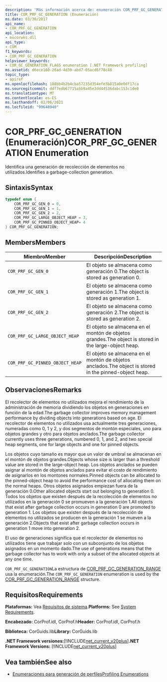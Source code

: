 ```yaml
---
description: 'Más información acerca de: enumeración COR_PRF_GC_GENERATION'
title: COR_PRF_GC_GENERATION (Enumeración)
ms.date: 03/30/2017
api_name:
- COR_PRF_GC_GENERATION
api_location:
- mscorwks.dll
api_type:
- COM
f1_keywords:
- COR_PRF_GC_GENERATION
helpviewer_keywords:
- COR_GC_GENERATION_FLAGS enumeration [.NET Framework profiling]
ms.assetid: d6ece160-26ad-4d39-abd7-05acd6f78c48
topic_type:
- apiref
ms.openlocfilehash: 108bb4b2b4cba57235d354efe3b815a0e0df17ca
ms.sourcegitcommit: ddf7edb67715a5b9a45e3dd44536dabc153c1de0
ms.translationtype: MT
ms.contentlocale: es-ES
ms.lasthandoff: 02/06/2021
ms.locfileid: "99648940"
---
```

# <a name="cor_prf_gc_generation-enumeration"></a><span data-ttu-id="81bbc-103">COR_PRF_GC_GENERATION (Enumeración)</span><span class="sxs-lookup"><span data-stu-id="81bbc-103">COR_PRF_GC_GENERATION Enumeration</span></span>

<span data-ttu-id="81bbc-104">Identifica una generación de recolección de elementos no utilizados.</span><span class="sxs-lookup"><span data-stu-id="81bbc-104">Identifies a garbage-collection generation.</span></span>  
  
## <a name="syntax"></a><span data-ttu-id="81bbc-105">Sintaxis</span><span class="sxs-lookup"><span data-stu-id="81bbc-105">Syntax</span></span>  
  
```cpp  
typedef enum {  
    COR_PRF_GC_GEN_0 = 0,  
    COR_PRF_GC_GEN_1 = 1,  
    COR_PRF_GC_GEN_2 = 2,  
    COR_PRF_GC_LARGE_OBJECT_HEAP = 3,
    COR_PRF_GC_PINNED_OBJECT_HEAP= 4
} COR_PRF_GC_GENERATION;  
```  
  
## <a name="members"></a><span data-ttu-id="81bbc-106">Members</span><span class="sxs-lookup"><span data-stu-id="81bbc-106">Members</span></span>  
  
|<span data-ttu-id="81bbc-107">Miembro</span><span class="sxs-lookup"><span data-stu-id="81bbc-107">Member</span></span>|<span data-ttu-id="81bbc-108">Descripción</span><span class="sxs-lookup"><span data-stu-id="81bbc-108">Description</span></span>|  
|------------|-----------------|  
|`COR_PRF_GC_GEN_0`|<span data-ttu-id="81bbc-109">El objeto se almacena como generación 0.</span><span class="sxs-lookup"><span data-stu-id="81bbc-109">The object is stored as generation 0.</span></span>|  
|`COR_PRF_GC_GEN_1`|<span data-ttu-id="81bbc-110">El objeto se almacena como generación 1.</span><span class="sxs-lookup"><span data-stu-id="81bbc-110">The object is stored as generation 1.</span></span>|  
|`COR_PRF_GC_GEN_2`|<span data-ttu-id="81bbc-111">El objeto se almacena como generación 2.</span><span class="sxs-lookup"><span data-stu-id="81bbc-111">The object is stored as generation 2.</span></span>|  
|`COR_PRF_GC_LARGE_OBJECT_HEAP`|<span data-ttu-id="81bbc-112">El objeto se almacena en el montón de objetos grandes.</span><span class="sxs-lookup"><span data-stu-id="81bbc-112">The object is stored in the large-object heap.</span></span>|  
|`COR_PRF_GC_PINNED_OBJECT_HEAP`|<span data-ttu-id="81bbc-113">El objeto se almacena en el montón de objetos anclados.</span><span class="sxs-lookup"><span data-stu-id="81bbc-113">The object is stored in the pinned-object heap.</span></span>|  
  
## <a name="remarks"></a><span data-ttu-id="81bbc-114">Observaciones</span><span class="sxs-lookup"><span data-stu-id="81bbc-114">Remarks</span></span>  

 <span data-ttu-id="81bbc-115">El recolector de elementos no utilizados mejora el rendimiento de la administración de memoria dividiendo los objetos en generaciones en función de la edad.</span><span class="sxs-lookup"><span data-stu-id="81bbc-115">The garbage collector improves memory management performance by dividing objects into generations based on age.</span></span> <span data-ttu-id="81bbc-116">El recolector de elementos no utilizados usa actualmente tres generaciones, numeradas como 0, 1 y 2, y dos segmentos de montón especiales, uno para objetos grandes y otro para objetos anclados.</span><span class="sxs-lookup"><span data-stu-id="81bbc-116">The garbage collector currently uses three generations, numbered 0, 1, and 2, and two special heap segments, one for large objects and one for pinned objects.</span></span>
  
 <span data-ttu-id="81bbc-117">Los objetos cuyo tamaño es mayor que un valor de umbral se almacenan en el montón de objetos grandes.</span><span class="sxs-lookup"><span data-stu-id="81bbc-117">Objects whose size is larger than a threshold value are stored in the large-object heap.</span></span> <span data-ttu-id="81bbc-118">Los objetos anclados se pueden asignar al montón de objetos anclados para evitar el costo de rendimiento de asignarlos en los montones normales.</span><span class="sxs-lookup"><span data-stu-id="81bbc-118">Pinned objects can be allocated to the pinned-object heap to avoid the performance cost of allocating them on the normal heaps.</span></span> <span data-ttu-id="81bbc-119">Otros objetos asignados empiezan fuera de la generación 0.</span><span class="sxs-lookup"><span data-stu-id="81bbc-119">Other allocated objects start out belonging to generation 0.</span></span> <span data-ttu-id="81bbc-120">Todos los objetos que existen después de la recolección de elementos no utilizados en la generación 0 se promueven a la generación 1.</span><span class="sxs-lookup"><span data-stu-id="81bbc-120">All objects that exist after garbage collection occurs in generation 0 are promoted to generation 1.</span></span> <span data-ttu-id="81bbc-121">Los objetos que existen después de la recolección de elementos no utilizados se producen en la generación 1 se mueven a la generación 2.</span><span class="sxs-lookup"><span data-stu-id="81bbc-121">Objects that exist after garbage collection occurs in generation 1 move into generation 2.</span></span>  
  
 <span data-ttu-id="81bbc-122">El uso de generaciones significa que el recolector de elementos no utilizados tiene que trabajar solo con un subconjunto de los objetos asignados en un momento dado.</span><span class="sxs-lookup"><span data-stu-id="81bbc-122">The use of generations means that the garbage collector has to work with only a subset of the allocated objects at any one time.</span></span>  
  
 <span data-ttu-id="81bbc-123">`COR_PRF_GC_GENERATION`La estructura de [COR_PRF_GC_GENERATION_RANGE](cor-prf-gc-generation-range-structure.md) usa la enumeración.</span><span class="sxs-lookup"><span data-stu-id="81bbc-123">The `COR_PRF_GC_GENERATION` enumeration is used by the [COR_PRF_GC_GENERATION_RANGE](cor-prf-gc-generation-range-structure.md) structure.</span></span>  
  
## <a name="requirements"></a><span data-ttu-id="81bbc-124">Requisitos</span><span class="sxs-lookup"><span data-stu-id="81bbc-124">Requirements</span></span>  

 <span data-ttu-id="81bbc-125">**Plataformas:** Vea [Requisitos de sistema](../../get-started/system-requirements.md).</span><span class="sxs-lookup"><span data-stu-id="81bbc-125">**Platforms:** See [System Requirements](../../get-started/system-requirements.md).</span></span>  
  
 <span data-ttu-id="81bbc-126">**Encabezado:** CorProf.idl, CorProf.h</span><span class="sxs-lookup"><span data-stu-id="81bbc-126">**Header:** CorProf.idl, CorProf.h</span></span>  
  
 <span data-ttu-id="81bbc-127">**Biblioteca:** CorGuids.lib</span><span class="sxs-lookup"><span data-stu-id="81bbc-127">**Library:** CorGuids.lib</span></span>  
  
 <span data-ttu-id="81bbc-128">**.NET Framework versiones:**[!INCLUDE[net_current_v20plus](../../../../includes/net-current-v20plus-md.md)]</span><span class="sxs-lookup"><span data-stu-id="81bbc-128">**.NET Framework Versions:** [!INCLUDE[net_current_v20plus](../../../../includes/net-current-v20plus-md.md)]</span></span>  
  
## <a name="see-also"></a><span data-ttu-id="81bbc-129">Vea también</span><span class="sxs-lookup"><span data-stu-id="81bbc-129">See also</span></span>

- [<span data-ttu-id="81bbc-130">Enumeraciones para generación de perfiles</span><span class="sxs-lookup"><span data-stu-id="81bbc-130">Profiling Enumerations</span></span>](profiling-enumerations.md)

